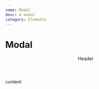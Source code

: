 ```yaml
---
name: Modal
desc: A modal
category: Elements
---
```


# Modal

<base-knobs src="./components.json" name="base-modal">
<base-modal>
<header slot="header">Header</header>
content
</base-modal>
</base-knobs>
